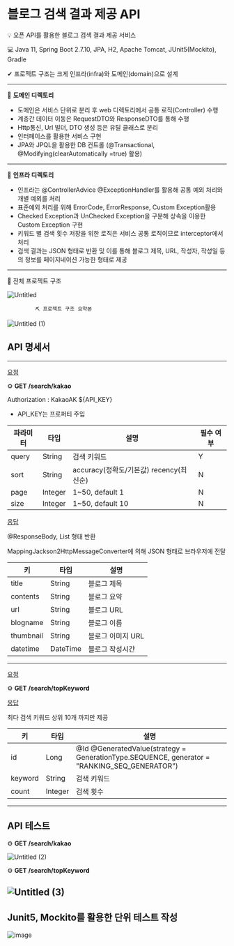 # 블로그 검색 결과 제공 API

💡 오픈 API를 활용한 블로그 검색 결과 제공 서비스

💻 Java 11, Spring Boot 2.7.10, JPA, H2, Apache Tomcat, JUnit5(Mockito), Gradle                                

✔ 프로젝트 구조는 크게 인프라(infra)와 도메인(domain)으로 설계

---

🔑 **도메인 디렉토리**

- 도메인은 서비스 단위로 분리 후 web 디렉토리에서 공통 로직(Controller) 수행
- 계층간 데이터 이동은 RequestDTO와 ResponseDTO를 통해 수행
- Http통신, Url 빌더, DTO 생성 등은 유틸 클래스로 분리
- 인터페이스를 활용한 서비스 구현
- JPA와 JPQL을 활용한 DB 컨트롤 (@Transactional, @Modifying(clearAutomatically =true) 활용)

---

🔑 **인프라 디렉토리**

- 인프라는 @ControllerAdvice @ExceptionHandler를 활용해 공통 예외 처리와 개별 예외를 처리
- 표준예외 처리를 위해 ErrorCode, ErrorResponse, Custom Exception활용
- Checked Exception과 UnChecked Exception을 구분해 상속을 이용한 Custom Exception 구현
- 키워드 별 검색 횟수 저장을 위한 로직은 서비스 공통 로직이므로 interceptor에서 처리
- 검색 결과는 JSON 형태로 반환 및 이를 통해 블로그 제목, URL, 작성자, 작성일 등의 정보를 페이지네이션 가능한 형태로 제공

---

📃 전체 프로젝트 구조

![Untitled](https://user-images.githubusercontent.com/34955578/226884133-64f51829-2d1b-4682-a680-5ed2ac9c3ada.png)



             ⛏ 프로젝트 구조 요약본
![Untitled (1)](https://user-images.githubusercontent.com/34955578/226884436-8e78daed-616f-4da7-8779-46ea8745a0b8.png)

## API 명세서

---

[요청](https://www.notion.so/336d8c5ab4dc4e8482e3e3acb6a46379)

⚙ **GET /search/kakao**

Authorization : KakaoAK ${API_KEY}

   * API_KEY는 프로퍼티 주입

| 파라미터 | 타입 | 설명 | 필수 여부 |
| --- | --- | --- | --- |
| query | String | 검색 키워드 | Y |
| sort | String | accuracy(정확도/기본값)  recency(최신순) | N |
| page | Integer | 1~50, default 1 | N |
| size | Integer | 1~50, default 10 | N |

[응답](https://www.notion.so/b981ad2816444048b17d3672d47f6dd2)

@ResponseBody, List<T> 형태 반환

MappingJackson2HttpMessageConverter에 의해 JSON 형태로 브라우저에 전달

| 키 | 타입 | 설명 |
| --- | --- | --- |
| title | String | 블로그 제목 |
| contents | String | 블로그 요약 |
| url | String | 블로그 URL |
| blogname | String | 블로그 이름 |
| thumbnail | String | 블로그 이미지 URL |
| datetime | DateTime | 블로그 작성시간 |

---

[요청](https://www.notion.so/aa9638b9b73e426d846145f2f77da082)

⚙ **GET /search/topKeyword**

[응답](https://www.notion.so/dcca14b35f2c49e6b8093784cd00efff)

최다 검색 키워드 상위 10개 까지만 제공

| 키 | 타입 | 설명 |
| --- | --- | --- |
| id | Long | @Id @GeneratedValue(strategy = GenerationType.SEQUENCE, generator = "RANKING_SEQ_GENERATOR")  |
| keyword | String | 검색 키워드 |
| count | Integer | 검색 횟수 |

---

## API 테스트

⚙ **GET /search/kakao**

![Untitled (2)](https://user-images.githubusercontent.com/34955578/226884917-6899bbf3-8f50-481b-9981-a0e9964662b1.png)

⚙ **GET /search/topKeyword**

![Untitled (3)](https://user-images.githubusercontent.com/34955578/226884956-37d03a62-614c-4a76-80ef-8099bc0455b3.png)
---

## Junit5, Mockito를 활용한 단위 테스트 작성
![image](https://user-images.githubusercontent.com/34955578/226894467-3d57babd-8315-4300-ae5a-45e391dc883c.png)
